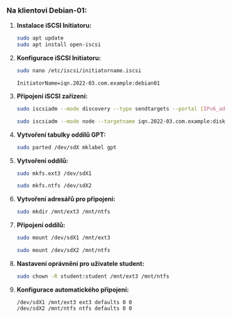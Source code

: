 
### Na klientovi Debian-01:

1. **Instalace iSCSI Initiatoru:**
   ```bash
   sudo apt update
   sudo apt install open-iscsi
   ```

2. **Konfigurace iSCSI Initiatoru:**
     ```bash
     sudo nano /etc/iscsi/initiatorname.iscsi
     ```
     ```
     InitiatorName=iqn.2022-03.com.example:debian01
     ```

3. **Připojení iSCSI zařízení:**
     ```bash
     sudo iscsiadm --mode discovery --type sendtargets --portal [IPv6_adresa_serveru]:3260
     ```
     ```bash
     sudo iscsiadm --mode node --targetname iqn.2022-03.com.example:disk01 --portal [IPv6_adresa_serveru]:3260 --login
     ```

4. **Vytvoření tabulky oddílů GPT:**
     ```bash
     sudo parted /dev/sdX mklabel gpt
     ```

5. **Vytvoření oddílů:**
     ```bash
     sudo mkfs.ext3 /dev/sdX1
     ```
     ```bash
     sudo mkfs.ntfs /dev/sdX2
     ```

6. **Vytvoření adresářů pro připojení:**
   ```bash
   sudo mkdir /mnt/ext3 /mnt/ntfs
   ```

7. **Připojení oddílů:**
     ```bash
     sudo mount /dev/sdX1 /mnt/ext3
     ```
     ```bash
     sudo mount /dev/sdX2 /mnt/ntfs
     ```

8. **Nastavení oprávnění pro uživatele student:**
   ```bash
   sudo chown -R student:student /mnt/ext3 /mnt/ntfs
   ```

9. **Konfigurace automatického připojení:**
     ```
     /dev/sdX1 /mnt/ext3 ext3 defaults 0 0
     /dev/sdX2 /mnt/ntfs ntfs defaults 0 0
     ```
